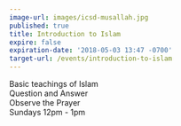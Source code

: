 ```yaml
---
image-url: images/icsd-musallah.jpg
published: true
title: Introduction to Islam
expire: false
expiration-date: '2018-05-03 13:47 -0700'
target-url: /events/introduction-to-islam
---
```

Basic teachings of Islam  
Question and Answer  
Observe the Prayer  
Sundays 12pm - 1pm